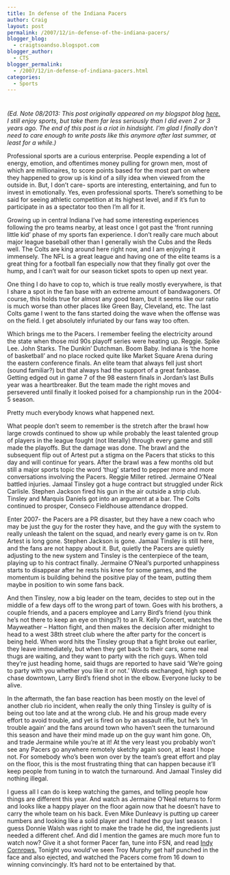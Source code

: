 ```yaml
---
title: In defense of the Indiana Pacers
author: Craig
layout: post
permalink: /2007/12/in-defense-of-the-indiana-pacers/
blogger_blog:
  - craigtsoandso.blogspot.com
blogger_author:
  - CTS
blogger_permalink:
  - /2007/12/in-defense-of-indiana-pacers.html
categories:
  - Sports
---
```

# 
*(Ed. Note 08/2013: This post originally appeared on my blogspot blog [here.](http://craigtsoandso.blogspot.com/2007/12/in-defense-of-indiana-pacers.html) I still enjoy sports, but take them far less seriously than I did even 2 or 3 years ago. The end of this post is a riot in hindsight. I'm glad I finally don't need to care enough to write posts like this anymore after last summer, at least for a while.)*

Professional sports are a curious enterprise. People expending a lot of energy, emotion, and oftentimes money pulling for grown men, most of which are millionaires, to score points based for the most part on where they happened to grow up is kind of a silly idea when viewed from the outside in. But, I don’t care- sports are interesting, entertaining, and fun to invest in emotionally. Yes, even professional sports. There’s something to be said for seeing athletic competition at its highest level, and if it’s fun to participate in as a spectator too then I’m all for it.

Growing up in central Indiana I’ve had some interesting experiences following the pro teams nearby, at least once I got past the ‘front running little kid’ phase of my sports fan experience. I don’t really care much about major league baseball other than I generally wish the Cubs and the Reds well. The Colts are king around here right now, and I am enjoying it immensely. The NFL is a great league and having one of the elite teams is a great thing for a football fan especially now that they finally got over the hump, and I can’t wait for our season ticket spots to open up next year.

One thing I do have to cop to, which is true really mostly everywhere, is that I share a spot in the fan base with an extreme amount of bandwagoners. Of course, this holds true for almost any good team, but it seems like our ratio is much worse than other places like Green Bay, Cleveland, etc. The last Colts game I went to the fans started doing the wave when the offense was on the field. I get absolutely infuriated by our fans way too often.

Which brings me to the Pacers. I remember feeling the electricity around the state when those mid 90s playoff series were heating up. Reggie. Spike Lee. John Starks. The Dunkin’ Dutchman. Boom Baby. Indiana is ‘the home of basketball’ and no place rocked quite like Market Square Arena during the eastern conference finals. An elite team that always fell just short (sound familiar?) but that always had the support of a great fanbase. Getting edged out in game 7 of the 98 eastern finals in Jordan’s last Bulls year was a heartbreaker. But the team made the right moves and persevered until finally it looked poised for a championship run in the 2004-5 season.

Pretty much everybody knows what happened next.

What people don’t seem to remember is the stretch after the brawl how large crowds continued to show up while probably the least talented group of players in the league fought (not literally) through every game and still made the playoffs. But the damage was done. The brawl and the subsequent flip out of Artest put a stigma on the Pacers that sticks to this day and will continue for years. After the brawl was a few months old but still a major sports topic the word ‘thug’ started to pepper more and more conversations involving the Pacers. Reggie Miller retired. Jermaine O’Neal battled injuries. Jamaal Tinsley got a huge contract but struggled under Rick Carlisle. Stephen Jackson fired his gun in the air outside a strip club. Tinsley and Marquis Daniels got into an argument at a bar. The Colts continued to prosper, Conseco Fieldhouse attendance dropped.

Enter 2007- the Pacers are a PR disaster, but they have a new coach who may be just the guy for the roster they have, and the guy with the system to really unleash the talent on the squad, and nearly every game is on tv. Ron Artest is long gone. Stephen Jackson is gone. Jamaal Tinsley is still here, and the fans are not happy about it. But, quietly the Pacers are quietly adjusting to the new system and Tinsley is the centerpiece of the team, playing up to his contract finally. Jermaine O’Neal’s purported unhappiness starts to disappear after he rests his knee for some games, and the momentum is building behind the positive play of the team, putting them maybe in position to win some fans back.

And then Tinsley, now a big leader on the team, decides to step out in the middle of a few days off to the wrong part of town. Goes with his brothers, a couple friends, and a pacers employee and Larry Bird’s friend (you think he’s not there to keep an eye on things?) to an R. Kelly Concert, watches the Mayweather – Hatton fight, and then makes the decision after midnight to head to a west 38th street club where the after party for the concert is being held. When word hits the Tinsley group that a fight broke out earlier, they leave immediately, but when they get back to their cars, some real thugs are waiting, and they want to party with the rich guys. When told they’re just heading home, said thugs are reported to have said ‘We’re going to party with you whether you like it or not.’ Words exchanged, high speed chase downtown, Larry Bird’s friend shot in the elbow. Everyone lucky to be alive.

In the aftermath, the fan base reaction has been mostly on the level of another club rio incident, when really the only thing Tinsley is guilty of is being out too late and at the wrong club. He and his group made every effort to avoid trouble, and yet is fired on by an assault rifle, but he’s ‘in trouble again’ and the fans around town who haven’t seen the turnaround this season and have their mind made up on the guy want him gone. Oh, and trade Jermaine while you’re at it! At the very least you probably won’t see any Pacers go anywhere remotely sketchy again soon, at least I hope not. For somebody who’s been won over by the team’s great effort and play on the floor, this is the most frustrating thing that can happen because it’ll keep people from tuning in to watch the turnaround. And Jamaal Tinsley did nothing illegal. 

I guess all I can do is keep watching the games, and telling people how things are different this year. And watch as Jermaine O’Neal returns to form and looks like a happy player on the floor again now that he doesn’t have to carry the whole team on his back. Even Mike Dunleavy is putting up career numbers and looking like a solid player and I hated the guy last season. I guess Donnie Walsh was right to make the trade he did, the ingredients just needed a different chef. And did I mention the games are much more fun to watch now? Give it a shot former Pacer fan, tune into FSN, and read [Indy Cornrows.][1] Tonight you would’ve seen Troy Murphy get half punched in the face and also ejected, and watched the Pacers come from 16 down to winning convincingly. It’s hard not to be entertained by that.

 [1]: http://www.indycornrows.com